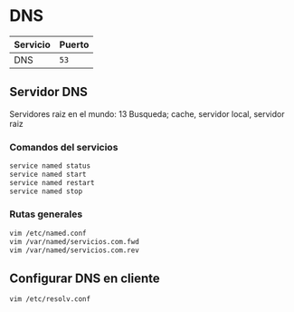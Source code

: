 # DNS

| Servicio | Puerto |
| -------- | ------ |
| DNS      | `53`   |

## Servidor DNS

Servidores raiz en el mundo: 13
Busqueda; cache, servidor local, servidor raiz

### Comandos del servicios

```apache
service named status
service named start
service named restart
service named stop
```

### Rutas generales

```apache
vim /etc/named.conf
vim /var/named/servicios.com.fwd
vim /var/named/servicios.com.rev
```

## Configurar DNS en cliente

```apache
vim /etc/resolv.conf
```
